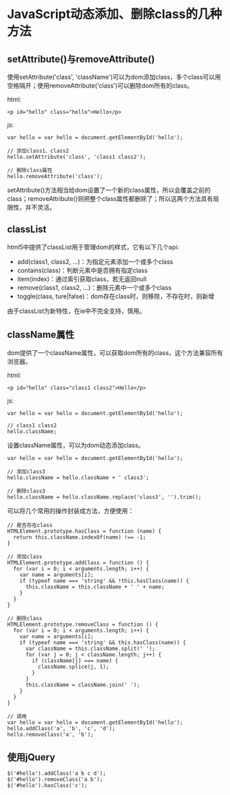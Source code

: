 # JavaScript动态添加、删除class的几种方法

## setAttribute()与removeAttribute()

使用setAttribute('class', 'className')可以为dom添加class，多个class可以用空格隔开；使用removeAttribute('class')可以删除dom所有的class。

html:

    <p id="hello" class="hello">Hello</p>

js:

    var hello = var hello = document.getElementById('hello');

    // 添加class1、class2
    hello.setAttribute('class', 'class1 class2');

    // 删除class属性
    hello.removeAttribute('class');

setAttribute()方法相当给dom设置了一个新的class属性，所以会覆盖之前的class；removeAttribute()则把整个class属性都删除了；所以这两个方法具有局限性，并不灵活。

## classList

html5中提供了classList用于管理dom的样式，它有以下几个api:

* add(class1, class2, ...)：为指定元素添加一个或多个class
* contains(class)：判断元素中是否拥有指定class
* item(index)：通过索引获取class，若无返回null
* remove(class1, class2, ...)：删除元素中一个或多个class
* toggle(class, ture|false)：dom存在class时，则移除，不存在时，则新增

由于classList为新特性，在ie中不完全支持，慎用。

## className属性

dom提供了一个className属性，可以获取dom所有的class，这个方法兼容所有浏览器。

html:

    <p id="hello" class="class1 class2">Hello</p>

js:

    var hello = var hello = document.getElementById('hello');

    // class1 class2
    hello.className;

设置className属性，可以为dom动态添加class。

    var hello = var hello = document.getElementById('hello');

    // 添加class3
    hello.className = hello.className + ' class3';

    // 删除class3
    hello.className = hello.className.replace('class3', '').trim();

可以将几个常用的操作封装成方法，方便使用：

    // 是否存在class
    HTMLElement.prototype.hasClass = function (name) {
      return this.className.indexOf(name) !== -1;
    }

    // 添加class
    HTMLElement.prototype.addClass = function () {
      for (var i = 0; i < arguments.length; i++) {
        var name = arguments[i];
        if (typeof name === 'string' && !this.hasClass(name)) {
          this.className = this.className + ' ' + name;
        }
      }
    }

    // 删除class
    HTMLElement.prototype.removeClass = function () {
      for (var i = 0; i < arguments.length; i++) {
        var name = arguments[i];
        if (typeof name === 'string' && this.hasClass(name)) {
          var className = this.className.split(' ');
          for (var j = 0; j < className.length; j++) {
            if (className[j] === name) {
              className.splice(j, 1);
            }
          }
          this.className = className.join(' ');
        }
      }
    }

    // 调用
    var hello = var hello = document.getElementById('hello');
    hello.addClass('a', 'b', 'c', 'd');
    hello.removeClass('a', 'b');

## 使用jQuery

    $('#hello').addClass('a b c d');
    $('#hello').removeClass('a b');
    $('#hello').hasClass('c');